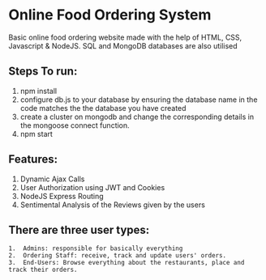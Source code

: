 # **Online Food Ordering System**

Basic online food ordering website made with the help of HTML, CSS, Javascript & NodeJS. SQL and MongoDB databases are also utilised

## **Steps To run:**

1.  npm install
2.  configure db.js to your database by ensuring the database name in the code matches the the database you have created
3.  create a cluster on mongodb and change the corresponding details in the mongoose connect function.
3.  npm start


## **Features:**

1.  Dynamic Ajax Calls
2.  User Authorization using JWT and Cookies
3.  NodeJS Express Routing
4.  Sentimental Analysis of the Reviews given by the users

## **There are three user types:**

    1.  Admins: responsible for basically everything
    2.  Ordering Staff: receive, track and update users' orders.
    3.  End-Users: Browse everything about the restaurants, place and track their orders.

  
